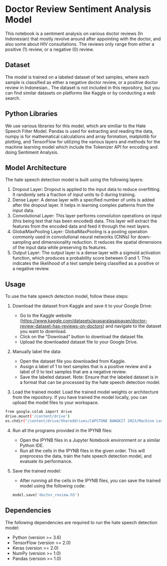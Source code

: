 # Doctor Review Sentiment Analysis Model

This notebook is a sentiment analysis on various doctor reviews (In Indonesian) that mostly revolve around after appointing with the doctor, and also some about HIV consultations. The reviews only range from either a positive (1) review, or a negative (0) review.


## Dataset
The model is trained on a labeled dataset of text samples, where each sample is classified as either a negative doctor review, or a positive doctor review in Indonesian.. The dataset is not included in this repository, but you can find similar datasets on platforms like Kaggle or by conducting a web search.

## Python Libraries
We use various libraries for this model, which are similiar to the Hate Speech Filter Model. Pandas is used for extracting and reading the data, numpy is for mathematical calculations and array formation, matplotlib for plotting, and TensorFlow for utilizing the various layers and methods for the machine learning model which include the Tokenizer API for encoding and doing Sentiment Analysis. 


## Model Architecture
The hate speech detection model is built using the following layers:
1. Dropout Layer: Dropout is applied to the input data to reduce overfitting. It randomly sets a fraction of input units to 0 during training.
2. Dense Layer: A dense layer with a specified number of units is added after the dropout layer. It helps in learning complex patterns from the input data.
3. Convolutional Layer: This layer performs convolution operations on input (this being text that has been encoded) data. This layer will extract the features from the encoded data and feed it through the next layers.
4. GlobalMaxPooling Layer: GlobalMaxPooling is a pooling operation commonly used in convolutional neural networks (CNNs) for down-sampling and dimensionality reduction. It reduces the spatial dimensions of the input data while preserving its features.
5. Output Layer: The output layer is a dense layer with a sigmoid activation function, which produces a probability score between 0 and 1. This indicates the likelihood of a text sample being classified as a positive or a negative review.

## Usage
To use the hate speech detection model, follow these steps:
1. Download the dataset from Kaggle and save it to your Google Drive:
   - Go to the Kaggle website (https://www.kaggle.com/datasets/avasaralasaipavan/doctor-review-dataset-has-reviews-on-doctors)  and navigate to the dataset you want to download.
   - Click on the "Download" button to download the dataset file.
   - Upload the downloaded dataset file to your Google Drive.
2. Manually label the data:
   - Open the dataset file you downloaded from Kaggle.
   - Assign a label of 1 to text samples that is a positive review and a label of 0 to text samples that are a negative review.
   - Save the labeled dataset.
   Note: Ensure that the labeled dataset is in a format that can be processed by the hate speech detection model.

3. Load the trained model: Load the trained model weights or architecture from the repository. If you have trained the model locally, you can upload the model files to your workspace.
```bash
from google.colab import drive
drive.mount('/content/drive')
os.chdir("/content/drive/Shareddrives/CAPSTONE BANGKIT 2023/Machine Learning/Doctor (ID) Recommendation Sentiment Analysis")
```

4. Run all the programs provided in the IPYNB files:
   - Open the IPYNB files in a Jupyter Notebook environment or a similar Python IDE.
   - Run all the cells in the IPYNB files in the given order. This will preprocess the data, train the hate speech detection model, and evaluate its performance.

5. Save the trained model:
   - After running all the cells in the IPYNB files, you can save the trained model using the following code:

   ```python
   model.save('doctor_review.h5')
   ```
   
## Dependencies

The following dependencies are required to run the hate speech detection model:

- Python (version >= 3.6)
- TensorFlow (version >= 2.0)
- Keras (version >= 2.0)
- NumPy (version >= 1.0)
- Pandas (version >= 1.0)
